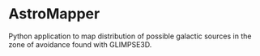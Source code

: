# AstroMapper
Python application to map distribution of possible galactic sources in the zone of avoidance found with GLIMPSE3D.
